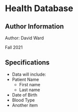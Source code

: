 # Health Database

## Author Information
Author: David Ward

Fall 2021

## Specifications

* Data will include:
* Patient Name
  + First name
  + Last name
* Date of Birth
* Blood Type
* Another item



